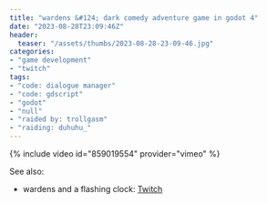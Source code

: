 ```yaml
---
title: "wardens &#124; dark comedy adventure game in godot 4"
date: "2023-08-28T23:09:46Z"
header:
  teaser: "/assets/thumbs/2023-08-28-23-09-46.jpg"
categories:
- "game development"
- "twitch"
tags:
- "code: dialogue manager"
- "code: gdscript"
- "godot"
- "null"
- "raided by: trollgasm"
- "raiding: duhuhu_"
---
```

{% include video id="859019554" provider="vimeo" %}

See also:
* wardens and a flashing clock: [Twitch](https://www.twitch.tv/exodrifter_/clip/StylishPhilanthropicParrotHoneyBadger-wzJtbb7ih42m4XzO)